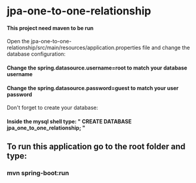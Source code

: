 # jpa-one-to-one-relationship

<h4>This project need maven to be run</h4>

Open the jpa-one-to-one-relationship/src/main/resources/application.properties file and change the database configuration:

<h4>Change the spring.datasource.username=root to match your database username</h4>
<h4>Change the spring.datasource.password=guest to match your user password</h4>

Don't forget to create your database:
<h4>Inside the mysql shell type: " CREATE DATABASE jpa_one_to_one_relationship; "</h4>

<h2>To run this application go to the root folder and type:</h2>
<h3>mvn spring-boot:run</h3>
